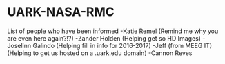 # UARK-NASA-RMC
 List of people who have been informed
 -Katie Remel          (Remind me why you are even here again?!?)
 -Zander Holden        (Helping get so HD Images)
 -Joselinn Galindo     (Helping fill in info for 2016-2017)
 -Jeff (from MEEG IT)  (Helping to get us hosted on a .uark.edu domain)
 -Cannon Reves